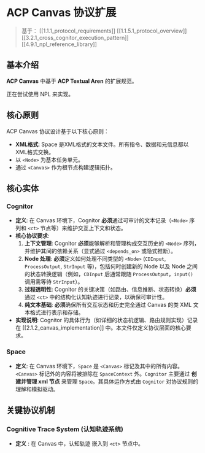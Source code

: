 #  ACP Canvas 协议扩展

> 基于： [[1.1.1_protocol_requirements]] [[1.1.5.1_protocol_overview]] [[3.2.1_cross_cognitor_execution_pattern]] [[4.9.1_npl_reference_library]]

## 基本介绍
**ACP Canvas** 中基于 **ACP Textual Aren** 的扩展规范。

正在尝试使用 NPL 来实现。

## 核心原则
ACP Canvas 协议设计基于以下核心原则：
-   **XML格式**:  Space 是XML格式的文本文件。所有指令、数据和元信息都以XML格式交换。
- 以 `<Node>` 为基本任务单元。
- 通过 `<Canvas>` 作为根节点构建逻辑拓扑。

## 核心实体
### Cognitor
*   **定义**: 在 Canvas 环境下，Cognitor **必须**通过可审计的文本记录（`<Node>` 序列和 `<ct>` 节点等）来维护交互上下文和状态。
*   **核心协议要求**:
    1.  **上下文管理**: Cognitor **必须**能够解析和管理构成交互历史的 `<Node>` 序列，并维护其间的依赖关系（显式通过 `<depends_on>` 或隐式推断）。
    2.  **Node 处理**: **必须**定义如何处理不同类型的 `<Node>` (`CDInput`, `ProcessOutput`, `StrInput` 等)，包括何时创建新的 Node 以及 Node 之间的状态转换逻辑（例如，`CDInput` 后通常跟随 `ProcessOutput`，`input()` 调用需等待 `StrInput`）。
    3.  **过程透明性**: Cognitor 的关键决策（如路由、信息推断、状态转换）**必须**通过 `<ct>` 中的结构化认知轨迹进行记录，以确保可审计性。
    4.  **纯文本基础**: **必须**确保所有交互状态和历史完全通过 Canvas 的类 XML 文本格式进行表示和存储。
*   **实现说明**: Cognitor 的具体行为（如详细的状态机逻辑、路由规则实现）记录在 [[2.1.2_canvas_implementation]] 中。本文件仅定义协议层面的核心要求。

### Space
*   **定义**: 在 Canvas 环境下，`Space` 是 `<Canvas>` 标记及其中的所有内容。`<Canvas>` 标记外的内容将被排除在 `SpaceContext` 外。`Cognitor` 主要通过 **创建并管理 xml 节点** 来管理 `Space`。其具体运作方式由 `Cognitor` 对协议规则的理解和模拟驱动。

## 关键协议机制
### Cognitive Trace System (认知轨迹系统)
*   **定义** : 在 Canvas 中，认知轨迹 嵌入到 `<ct>` 节点中。